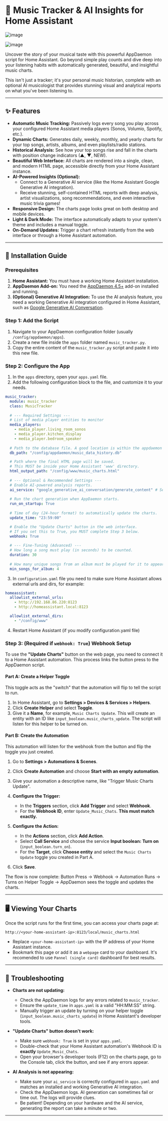# 🎵 Music Tracker & AI Insights for Home Assistant

![image](https://github.com/user-attachments/assets/01c96643-0a0e-45dc-a9eb-ddf18b060480)

![image](https://github.com/user-attachments/assets/b94d83da-b82d-46d2-983d-93dc44c61703)

Uncover the story of your musical taste with this powerful AppDaemon script for Home Assistant. Go beyond simple play counts and dive deep into your listening habits with automatically generated, beautiful, and insightful music charts.

This isn't just a tracker; it's your personal music historian, complete with an optional AI musicologist that provides stunning visual and analytical reports on what you've been listening to.

---

## ✨ Features

- **Automatic Music Tracking:** Passively logs every song you play across your configured Home Assistant media players (Sonos, Volumio, Spotify, etc.).
- **Dynamic Charts:** Generates daily, weekly, monthly, and yearly charts for your top songs, artists, albums, and even playlists/radio stations.
- **Historical Analysis:** See how your top songs rise and fall in the charts with position change indicators (▲, ▼, NEW).
- **Beautiful Web Interface:** All charts are rendered into a single, clean, and modern HTML page, accessible directly from your Home Assistant instance.
- **AI-Powered Insights (Optional):**
    - Connect to a Generative AI service (like the Home Assistant Google Generative AI integration).
    - Receive stunning, self-contained HTML reports with deep analysis, artist visualizations, song recommendations, and even interactive music trivia games!
- **Responsive Design:** The charts page looks great on both desktop and mobile devices.
- **Light & Dark Mode:** The interface automatically adapts to your system's theme and includes a manual toggle.
- **On-Demand Updates:** Trigger a chart refresh instantly from the web interface or through a Home Assistant automation.

---

## 🚀 Installation Guide

### Prerequisites

1.  **Home Assistant:** You must have a working Home Assistant installation.
2.  **AppDaemon Add-on:** You need the [AppDaemon 4.5+](https://github.com/hassio-addons/addon-appdaemon) add-on installed and running.
3.  **(Optional) Generative AI Integration:** To use the AI analysis feature, you need a working Generative AI integration configured in Home Assistant, such as [Google Generative AI Conversation](https://www.home-assistant.io/integrations/google_generative_ai_conversation/).

### Step 1: Add the Script

1.  Navigate to your AppDaemon configuration folder (usually `/config/appdaemon/apps`).
2.  Create a new file inside the `apps` folder named `music_tracker.py`.
3.  Copy the entire content of the `music_tracker.py` script and paste it into this new file.

### Step 2: Configure the App

1.  In the `apps` directory, open your `apps.yaml` file.
2.  Add the following configuration block to the file, and customize it to your needs.

```yaml
music_tracker:
  module: music_tracker
  class: MusicTracker
  
  # --- Required Settings ---
  # List of media player entities to monitor
  media_players:
    - media_player.living_room_sonos
    - media_player.kitchen_display
    - media_player.bedroom_speaker
    
  # Path to the database file. A good location is within the appdaemon config folder.
  db_path: "/config/appdaemon/music_data_history.db"

  # Path where the final HTML page will be saved.
  # This MUST be inside your Home Assistant 'www' directory.
  html_output_path: "/config/www/music_charts.html"
  
  # --- Optional & Recommended Settings ---
  # Enable AI-powered analysis reports.
  ai_service: "google_generative_ai_conversation/generate_content" # Set to false to disable
  
  # Run the chart generation when AppDaemon starts.
  run_on_startup: True
  
  # Time of day (24-hour format) to automatically update the charts.
  update_time: "23:59:00"

  # Enable the "Update Charts" button in the web interface.
  # If you set this to True, you MUST complete Step 3 below.
  webhook: True
  
  # --- Fine-Tuning (Advanced) ---
  # How long a song must play (in seconds) to be counted.
  duration: 30
  
  # How many unique songs from an album must be played for it to appear in the charts.
  min_songs_for_album: 4
```
3. In `configuration.yaml` file you need to make sure Home Assistant allows external urls and dirs, for example:
```yaml
homeassistant:
  allowlist_external_urls:
    - http://192.168.86.220:8123
    - http://homeassistant.local:8123

  allowlist_external_dirs:
    - "/config/www"
```
4. Restart Home Assistant (if you modify configuration.yaml file)

### Step 3: (Required if `webhook: True`) Webhook Setup

To use the **"Update Charts"** button on the web page, you need to connect it to a Home Assistant automation. This process links the button press to the AppDaemon script.

#### Part A: Create a Helper Toggle

This toggle acts as the "switch" that the automation will flip to tell the script to run.

1.  In Home Assistant, go to **Settings > Devices & Services > Helpers**.
2.  Click **Create Helper** and select **Toggle**.
3.  Give it a **Name**, for example, `Music Charts Update`. This will create an entity with an ID like `input_boolean.music_charts_update`. The script will listen for this helper to be turned on.

#### Part B: Create the Automation

This automation will listen for the webhook from the button and flip the toggle you just created.

1.  Go to **Settings > Automations & Scenes**.
2.  Click **Create Automation** and choose **Start with an empty automation**.
3.  Give your automation a descriptive name, like "Trigger Music Charts Update".

4.  **Configure the Trigger:**
    - In the **Triggers** section, click **Add Trigger** and select **Webhook**.
    - For the **Webhook ID**, enter `Update_Music_Chats`. **This must match exactly.**

5.  **Configure the Action:**
    - In the **Actions** section, click **Add Action**.
    - Select **Call Service** and choose the service **Input boolean: Turn on** (`input_boolean.turn_on`).
    - For the **Target**, click **Choose entity** and select the `Music Charts Update` toggle you created in Part A.

6.  Click **Save**.

The flow is now complete: Button Press → Webhook → Automation Runs → Turns on Helper Toggle → AppDaemon sees the toggle and updates the charts.

---

## 🖥️ Viewing Your Charts

Once the script runs for the first time, you can access your charts page at:

`http://<your-home-assistant-ip>:8123/local/music_charts.html`

-   Replace `<your-home-assistant-ip>` with the IP address of your Home Assistant instance.
-   Bookmark this page or add it as a `webpage` card to your dashboard. It's recomended to use `Pannel (single card)` dashboard for best results.

---

## 🔧 Troubleshooting

-   **Charts are not updating:**
    - Check the AppDaemon logs for any errors related to `music_tracker`.
    - Ensure the `update_time` in `apps.yaml` is a valid "HH:MM:SS" string.
    - Manually trigger an update by turning on your helper toggle (`input_boolean.music_charts_update`) in Home Assistant's developer tools.

-   **"Update Charts" button doesn't work:**
    - Make sure `webhook: True` is set in your `apps.yaml`.
    - Double-check that your Home Assistant automation's Webhook ID is **exactly** `Update_Music_Chats`.
    - Open your browser's developer tools (F12) on the charts page, go to the Console tab, click the button, and see if any errors appear.

-   **AI Analysis is not appearing:**
    - Make sure your `ai_service` is correctly configured in `apps.yaml` and matches an installed and working Generative AI integration.
    - Check the AppDaemon logs. AI generation can sometimes fail or time out. The logs will provide clues.
    - Be patient! Depending on your hardware and the AI service, generating the report can take a minute or two.

---

